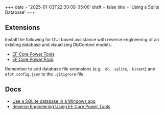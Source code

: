 +++
date = '2025-01-03T22:30:09-05:00'
draft = false
title = 'Using a Sqlite Database'
+++

## Extensions

Install the following for GUI based assistance with reverse engineering of an existing database and visualizing DbContext models.

* [EF Core Power Tools](https://github.com/ErikEJ/EFCorePowerTools/)
* [EF Core Power Pack](https://marketplace.visualstudio.com/items?itemName=ErikEJ.EFCorePowerPack)

Remember to add database file extensions (e.g. `.db`, `.sqlite`, `.kismet`) and `efpt.config.json` to the `.gitignore` file.

## Docs

* [Use a SQLite database in a Windows app](https://learn.microsoft.com/en-us/windows/apps/develop/data-access/sqlite-data-access)
* [Reverse Engineering Using EF Core Power Tools](https://github.com/ErikEJ/EFCorePowerTools/wiki/Reverse-Engineering)